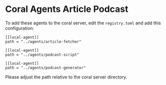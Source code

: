 # Coral Agents Article Podcast

To add these agents to the coral server, edit the `registry.toml` and add this configuration:

```
[[local-agent]]
path = "../agents/article-fetcher"

[[local-agent]]
path = "../agents/podcast-script"

[[local-agent]]
path = "../agents/podcast-generator"

```

Please adjust the path relative to the coral server directory.
